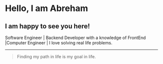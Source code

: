 # Hello, I am Abreham
<!-- TO DO: add more details about me later -->

## I am happy to see you here!

Software Engineer | Backend Developer with a knowledge of FrontEnd |Computer Engineer | I love solving real life problems.

---
> Finding my path in life is my goal in life.

